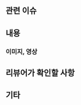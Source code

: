 ## 관련 이슈
<!--
이슈 번호 #000 작성  
ex) close #1 
--> 

## 내용
<!--
로직 설명  
--> 

### 이미지, 영상
<!--
필요시 스크린샷 첨부
--> 

## 리뷰어가 확인할 사항
<!--
중점적으로 봐주면 좋을 사항  
ex) ㅇㅇㅇㅇ하려고 Combine 사용했는데 제대로 사용하고 있는건가요?
--> 

## 기타
<!--
레퍼런스 혹은 패키지 설치 등
-->
